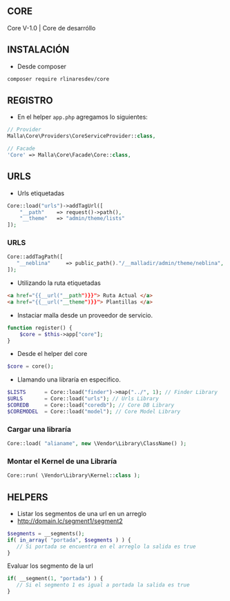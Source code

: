 ## CORE
Core V-1.0 | Core de desarróllo

## INSTALACIÓN
- Desde composer

```bash
composer require rlinaresdev/core
```

## REGISTRO

- En el helper `app.php` agregamos lo siguientes:

```php
// Provider
Malla\Core\Providers\CoreServiceProvider::class,

// Facade
'Core' => Malla\Core\Facade\Core::class,
```

## URLS

- Urls etiquetadas

```php
Core::load("urls")->addTagUrl([
	"__path"	=> request()->path(),
	"__theme"	=> "admin/theme/lists"
]);
```

### URLS

```php
Core::addTagPath([
   "__neblina"     => public_path()."/__malladir/admin/theme/neblina",
]);
```

- Utilizando la ruta etiquetadas

```html
<a href="{{__url("__path")}}"> Ruta Actual </a>
<a href="{{__url("__theme")}}"> Plantillas </a>
```

- Instaciar malla desde un proveedor de servicio.

```php
function register() {
	$core = $this->app["core"];
}
```

- Desde el helper del core

```php
$core = core();
```

- Llamando una libraría en especifico.

```php
$LISTS      = Core::load("finder")->map("../", 1); // Finder Library
$URLS       = Core::load("urls"); // Urls Library
$COREDB     = Core::load("coredb"); // Core DB Library
$COREMODEL  = Core::load("model"); // Core Model Library
```

### Cargar una libraría

```php
Core::load( "alianame", new \Vendor\Library\ClassName() );
```


### Montar el Kernel de una Libraría

```php
Core::run( \Vendor\Library\Kernel::class );
```

## HELPERS
- Listar los segmentos de una url en un arreglo
- http://domain.lc/segment1/segment2

```php
$segments = __segments();
if( in_array( "portada", $segments ) ) {
   // Si portada se encuentra en el arreglo la salida es true
}
```

Evaluar los segmento de la url

```php
if( __segment(1, "portada") ) {
   // Si el segmento 1 es igual a portada la salida es true      
}
```
